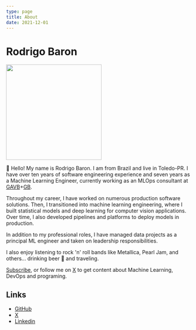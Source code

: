```yaml
---
type: page
title: About
date: 2021-12-01
---
```


# Rodrigo Baron

<Image src="/images/profile-round.png" width= '260' height= '260' />

👋 Hello! My name is Rodrigo Baron. I am from Brazil and live in Toledo-PR. I have over ten years of software engineering experience and seven years as a Machine Learning Engineer, currently working as an MLOps consultant at [GAVB](https://www.gavb.com.br/)+[GB](https://www.grupoboticario.com.br/).

Throughout my career, I have worked on numerous production software solutions. Then, I transitioned into machine learning engineering, where I built statistical models and deep learning for computer vision applications. Over time, I also developed pipelines and platforms to deploy models in production.

In addition to my professional roles, I have managed data projects as a principal ML engineer and taken on leadership responsibilities.

I also enjoy listening to rock 'n' roll bands like Metallica, Pearl Jam, and others... drinking beer 🍺 and traveling.

[Subscribe](/rss.xml), or follow me on [X](https://x.com/rodrigobaron_) to get content about Machine Learning, DevOps and programing.

## Links

- [GitHub](https://github.com/rodrigobaron)
- [X](https://x.com/rodrigobaron_)
- [Linkedin](https://www.linkedin.com/in/rodrigobaron)
